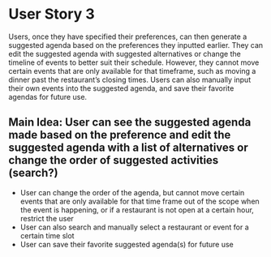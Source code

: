 # User Story 3

  Users, once they have specified their preferences, can then generate a suggested agenda based on the preferences they inputted earlier. They can edit the suggested agenda with suggested alternatives or change the timeline of events to better suit their schedule. However, they cannot move certain events that are only available for that timeframe, such as moving a dinner past the restaurant’s closing times. Users can also manually input their own events into the suggested agenda, and save their favorite agendas for future use.

## Main Idea: User can see the suggested agenda made based on the preference and edit the suggested agenda with a list of alternatives or change the order of suggested activities (search?)
  - User can change the order of the agenda, but cannot move certain events that are only available for that time frame out of the scope when the event is happening, or if a restaurant is not open at a certain hour, restrict the user
  - User can also search and manually select a restaurant or event for a certain time slot
  - User can save their favorite suggested agenda(s) for future use
